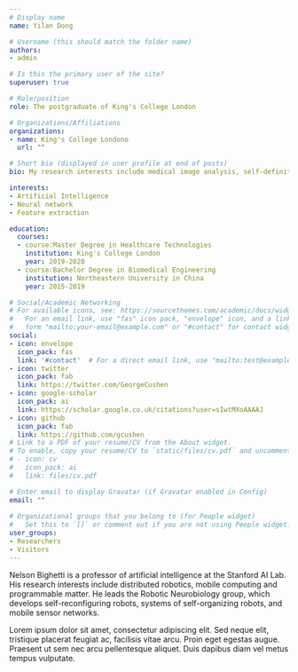 ```yaml
---
# Display name
name: Yilan Dong

# Username (this should match the folder name)
authors:
- admin

# Is this the primary user of the site?
superuser: true

# Role/position
role: The postgraduate of King's College London

# Organizations/Affiliations
organizations:
- name: King's College Londono
  url: ""

# Short bio (displayed in user profile at end of posts)
bio: My research interests include medical image analysis, self-definition neural networks and programmable matter. My first contact with artificial intelligence was in the third year of college, although we didn't have a related course, I set up an artificial intelligence study group to do related simple projects. During the next tow year, by learning online courses, we have learned and built a variety of models such as autoencoder，cnn, gcn, etc. Even though I have learned a certain amount of knowledge from the Internet, I still feel that I need a professional lecture. This is one of the reasons why I chose to come to the UK for further study. Moreover, there are only a few people in China who study the effects of mental illness on the human brain, which makes me feel a little lonely, so I hope to join the relevant organizations for further study.

interests:
- Artificial Intelligence
- Neural network
- Feature extraction

education:
  courses:
  - course:Master Degree in Healthcare Technologies
    institution: King's College London
    year: 2019-2020
  - course:Bachelor Degree in Biomedical Engineering
    institution: Northeastern University in China
    year: 2015-2019

# Social/Academic Networking
# For available icons, see: https://sourcethemes.com/academic/docs/widgets/#icons
#   For an email link, use "fas" icon pack, "envelope" icon, and a link in the
#   form "mailto:your-email@example.com" or "#contact" for contact widget.
social:
- icon: envelope
  icon_pack: fas
  link: '#contact'  # For a direct email link, use "mailto:test@example.org".
- icon: twitter
  icon_pack: fab
  link: https://twitter.com/GeorgeCushen
- icon: google-scholar
  icon_pack: ai
  link: https://scholar.google.co.uk/citations?user=sIwtMXoAAAAJ
- icon: github
  icon_pack: fab
  link: https://github.com/gcushen
# Link to a PDF of your resume/CV from the About widget.
# To enable, copy your resume/CV to `static/files/cv.pdf` and uncomment the lines below.  
# - icon: cv
#   icon_pack: ai
#   link: files/cv.pdf

# Enter email to display Gravatar (if Gravatar enabled in Config)
email: ""
  
# Organizational groups that you belong to (for People widget)
#   Set this to `[]` or comment out if you are not using People widget.  
user_groups:
- Researchers
- Visitors
---
```


Nelson Bighetti is a professor of artificial intelligence at the Stanford AI Lab. His research interests include distributed robotics, mobile computing and programmable matter. He leads the Robotic Neurobiology group, which develops self-reconfiguring robots, systems of self-organizing robots, and mobile sensor networks.

Lorem ipsum dolor sit amet, consectetur adipiscing elit. Sed neque elit, tristique placerat feugiat ac, facilisis vitae arcu. Proin eget egestas augue. Praesent ut sem nec arcu pellentesque aliquet. Duis dapibus diam vel metus tempus vulputate. 
